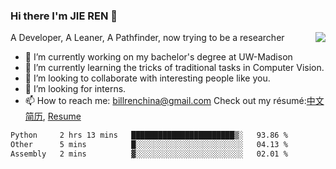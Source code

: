 ### Hi there I'm JIE REN 👋

<img align="right" src="https://github-readme-stats.vercel.app/api?username=BillRencn&show_icons=true&icon_color=0366d6&bg_color=ffffff&hide_title=true" />
A Developer, A Leaner, A Pathfinder, now trying to be a researcher

- 🔭 I’m currently working on my bachelor's degree at UW-Madison
- 🌱 I’m currently learning the tricks of traditional tasks in Computer Vision.
- 👯 I’m looking to collaborate with interesting people like you. 
- 🤔 I’m looking for interns.
- 📫 How to reach me: billrenchina@gmail.com
Check out my résumé:[中文简历](), [Resume]()

<!--START_SECTION:waka-->

```txt
Python     2 hrs 13 mins   ███████████████████████▒░   93.86 %
Other      5 mins          █░░░░░░░░░░░░░░░░░░░░░░░░   04.13 %
Assembly   2 mins          ▓░░░░░░░░░░░░░░░░░░░░░░░░   02.01 %
```

<!--END_SECTION:waka-->
